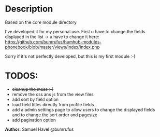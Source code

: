 # Description


Based on the core module directory

I've developed it for my personal use. First u have to change the fields displayed in the list -> u have to change it here:
https://github.com/bumrufus/humhub-modules-phonebook/blob/master/views/index/index.php

Sorry if it's not perfectly developed, but this is my first module :-)

# TODOS:

- ~~cleanup the mess :-)~~
- remove the css ans js from the view files 
- add sort by field option
- load field titles directly from profile fields
- add a admin settings page to allow users to change the displayed fields and to change the sort order and pagesize
- add pagination option

__Author:__ Samuel Havel @bumrufus
